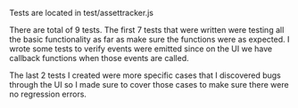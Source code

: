 Tests are located in test/assettracker.js

There are total of 9 tests.  The first 7 tests that were written were testing all the basic functionality as far as make sure the functions were as expected.  I wrote some tests to verify events were emitted since on the UI we have callback functions when those events are called. 

The last 2 tests I created were more specific cases that I discovered bugs through the UI so I made sure to cover those cases to make sure there were no regression errors.
